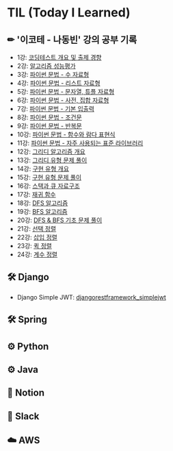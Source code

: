 # TIL (Today I Learned)

## ✏ '이코테 - 나동빈' 강의 공부 기록

- 1강: [코딩테스트 개요 및 출제 경향](https://github.com/sukyeongs/TIL/blob/main/Algorithm/This_is_CodingTest/Lecture1.md)
- 2강: [알고리즘 성능평가](https://github.com/sukyeongs/TIL/blob/main/Algorithm/This_is_CodingTest/Lecture2.md)
- 3강: [파이썬 문법 - 수 자료형](https://github.com/sukyeongs/TIL/blob/main/Algorithm/This_is_CodingTest/Lecture3.md)
- 4강: [파이썬 문법 - 리스트 자료형](https://github.com/sukyeongs/TIL/blob/main/Algorithm/This_is_CodingTest/Lecture4.md)
- 5강: [파이썬 문법 - 문자열, 튜플 자료형](https://github.com/sukyeongs/TIL/blob/main/Algorithm/This_is_CodingTest/Lecture5.md)
- 6강: [파이썬 문법 - 사전, 집합 자료형](https://github.com/sukyeongs/TIL/blob/main/Algorithm/This_is_CodingTest/Lecture6.md)
- 7강: [파이썬 문법 - 기본 입출력](https://github.com/sukyeongs/TIL/blob/main/Algorithm/This_is_CodingTest/Lecture7.md)
- 8강: [파이썬 문법 - 조건문](https://github.com/sukyeongs/TIL/blob/main/Algorithm/This_is_CodingTest/Lecture8.md)
- 9강: [파이썬 문법 - 반복문](https://github.com/sukyeongs/TIL/blob/main/Algorithm/This_is_CodingTest/Lecture9.md)
- 10강: [파이썬 문법 - 함수와 람다 표현식](https://github.com/sukyeongs/TIL/blob/main/Algorithm/This_is_CodingTest/Lecture10.md)
- 11강: [파이썬 문법 - 자주 사용되는 표준 라이브러리](https://github.com/sukyeongs/TIL/blob/main/Algorithm/This_is_CodingTest/Lecture11.md)
- 12강: [그리디 알고리즘 개요](https://github.com/sukyeongs/TIL/blob/main/Algorithm/This_is_CodingTest/Lecture12.md)
- 13강: [그리디 유형 문제 풀이](https://github.com/sukyeongs/TIL/blob/main/Algorithm/This_is_CodingTest/Lecture13.md)
- 14강: [구현 유형 개요](https://github.com/sukyeongs/TIL/blob/main/Algorithm/This_is_CodingTest/Lecture14.md)
- 15강: [구현 유형 문제 풀이](https://github.com/sukyeongs/TIL/blob/main/Algorithm/This_is_CodingTest/Lecture15.md)
- 16강: [스택과 큐 자료구조](https://github.com/sukyeongs/TIL/blob/main/Algorithm/This_is_CodingTest/Lecture16.md)
- 17강: [재귀 함수](https://github.com/sukyeongs/TIL/blob/main/Algorithm/This_is_CodingTest/Lecture17.md)
- 18강: [DFS 알고리즘](https://github.com/sukyeongs/TIL/blob/main/Algorithm/This_is_CodingTest/Lecture18.md)
- 19강: [BFS 알고리즘](https://github.com/sukyeongs/TIL/blob/main/Algorithm/This_is_CodingTest/Lecture19.md)
- 20강: [DFS & BFS 기초 문제 풀이](https://github.com/sukyeongs/TIL/blob/main/Algorithm/This_is_CodingTest/Lecture20.md)
- 21강: [선택 정렬](https://github.com/sukyeongs/TIL/blob/main/Algorithm/This_is_CodingTest/Lecture21.md)
- 22강: [삽입 정렬](https://github.com/sukyeongs/TIL/blob/main/Algorithm/This_is_CodingTest/Lecture22.md)
- 23강: [퀵 정렬](https://github.com/sukyeongs/TIL/blob/main/Algorithm/This_is_CodingTest/Lecture23.md)
- 24강: [계수 정렬](https://github.com/sukyeongs/TIL/blob/main/Algorithm/This_is_CodingTest/Lecture24.md)


## 🛠 Django
- Django Simple JWT: [djangorestframework_simplejwt](https://github.com/sukyeongs/TIL/blob/main/Django/simple_jwt.md)


## 🛠 Spring



## ⚙ Python


## ⚙️ Java


## 🌈 Notion


## 🌈 Slack


## ☁️ AWS


